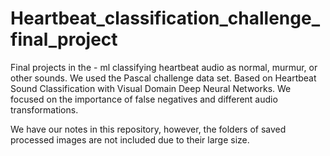 # Heartbeat_classification_challenge_final_project
Final projects in the - ml classifying heartbeat audio as normal, murmur, or other sounds.
We used the Pascal challenge data set.
Based on Heartbeat Sound Classification with Visual Domain Deep Neural Networks.
We focused on the importance of false negatives and different audio transformations.

We have our notes in this repository, however, the folders of saved processed images are not included due to their large size.


